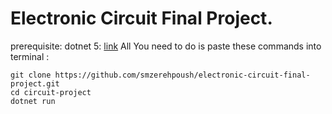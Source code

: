 #  Electronic Circuit Final Project.

prerequisite:
dotnet 5: [link](https://dotnet.microsoft.com/download)
All You need to do is paste these commands into terminal :

```
git clone https://github.com/smzerehpoush/electronic-circuit-final-project.git 
cd circuit-project
dotnet run
```
